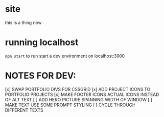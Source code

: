 # site
this is a thing now

# running localhost
`npm start` to run start a dev environment on localhost:3000

# NOTES FOR DEV:
[x] SWAP PORTFOLIO DIVS FOR CSSGRID
[x] ADD PROJECT ICONS TO PORTFOLIO PROJECTS
[x] MAKE FOOTER ICONS ACTUAL ICONS INSTEAD OF ALT TEXT
[ ] ADD HERO PICTURE SPANNING WIDTH OF WINDOW
[ ] MAKE TEXT USE SOME PROMPT STYLING
[ ] CYCLE THROUGH DIFFERENT TEXTS